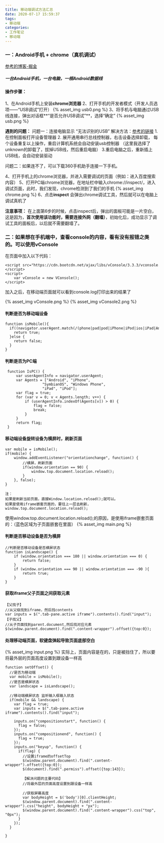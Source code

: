 ```yaml
---
title: 移动端调试方法汇总
date: 2020-07-17 15:59:37
tags:
- 移动端
categories: 
- 工作笔记
- 移动端
---
```


### 一：Android手机 + chrome（真机调试）
[参考的博客-掘金](https://juejin.im/post/5b15022ff265da6e163720c6)
##### 一台Android手机，一台电脑，一根Android数据线

#### 操作步骤：
1、在Android手机上安装**chrome浏览器**
2、打开手机的开发者模式（开发人员选项——“USB调试”打开）
{% asset_img usb0.png %}
3、将手机与电脑通过USB线连接，弹出对话框**“是否允许USB调试”**，选择“确定”
{% asset_img usb.png %}

**遇到的问题：**
问题一：连接电脑显示  “无法识别的USB”
解决方法：[参考的链接](https://www.yunqishi.net/video/9896.html)
    1. 在控制面板打开设备管理器
    2. 展开通用串行总线控制器，右击设备选择卸载， 每个设备重复以上操作，重启计算机系统会自动安装usb控制器
    （这里我选择了unknown的卸载了，拔掉USB线，然后重启电脑）
    3.重启电脑之后，重新插上USB线，会自动安装驱动

问题二：如果连不了，可以下载360手机助手连接一下手机。

4、打开手机上的chrome浏览器，并进入需要调试的页面（例如：进入百度搜索内容）
5、打开PC端chrome浏览器，在地址栏中输入chrome://inspect/，进入调试页面，此时，我们发现，chrome检测到了我们的手机
{% asset_img chrome.png %}
6、点击**inspect** 会弹出chrome调试工具，然后就可以在电脑上调试真机了

**注意事项：**
在上面第6步的时候，点击inspect后，弹出的面板可能是一片空白，这是因为，**首次使用该功能时，需要连接外网（翻墙）**，初始化后，成功显示了调试工具的面板后，以后就不需要翻墙了。

### 二：如果想在手机端中，查看console的内容，看有没有报错之类的。可以使用vConsole
在页面中加入以下代码：

```
<script src="https://cdn.bootcdn.net/ajax/libs/vConsole/3.3.3/vconsole.min.js"></script>
<script>
    var vConsole = new VConsole();
</script>
```
加入之后，在移动端页面就可以看到console.log打印出来的结果了

{% asset_img vConsole.png %}
{% asset_img vConsole2.png %}


#### 判断是否为移动端设备
```
function isMobile(){
  if((navigator.userAgent.match(/(phone|pad|pod|iPhone|iPod|ios|iPad|Android|Mobile|BlackBerry|IEMobile|MQQBrowser|JUC|Fennec|wOSBrowser|BrowserNG|WebOS|Symbian|Windows Phone)/i))) {
    return true;
  }else {
    return false;
  }
}
```

#### 判断是否为PC端
```
 function IsPC() {
     var userAgentInfo = navigator.userAgent;
     var Agents = ["Android", "iPhone",
                 "SymbianOS", "Windows Phone",
                 "iPad", "iPod"];
     var flag = true;
     for (var v = 0; v < Agents.length; v++) {
         if (userAgentInfo.indexOf(Agents[v]) > 0) {
             flag = false;
             break;
         }
     }
     return flag;
 }
```
#### 移动端设备旋转设备为横屏时，刷新页面
```
var mobile = isMobile();
if(mobile) {
    window.addEventListener("orientationchange", function() {
        //横屏，刷新页面
        if(window.orientation == 90) {
            window.top.document.location.reload();
        }
    }, false);
}

注：
如果是刷新当前页面，直接Window.location.reload();就可以。
如果是使用iframe嵌套页面的，要往上一层去刷新，window.top.document.location.reload();
```

使用window.top.document.location.reload();的原因，是使用iframe嵌套页面的：（蓝色区域为子页面嵌套在里面）
{% asset_img main.png %}

#### 判断是否移动设备是否为横屏
```
//判断是否移动设备是否横屏状态
function isLandscape() {
	if (window.orientation === 180 || window.orientation === 0) { 
		return false;
	} 
	if (window.orientation === 90 || window.orientation === -90 ){ 
		return true;
	}  
}
```
#### 获取iframe父子页面之间获取元素
```
【父找子】
//从父级找到iframe，然后找contents
var inputs = $(".tab-pane.active iframe").contents().find("input");
【子找父】
//从子页面找到parent.document,然后找对应元素
$(window.parent.document).find(".content-wrapper").offset({top:0});
```

#### 处理移动端页面，软键盘弹起导致页面底部空白
{% asset_img input.png %}
实际上，页面内容是在的，只是被挡住了，所以要将最外层的页面高度设置到跟设备一样高
```
function setOffset() {
  //是否为移动端
  var mobile = isMobile();
  //是否是横屏状态
  var landscape = isLandscape();

  //移动端横屏状态 监听输入框输入状态
  if(mobile && landscape) {
    var flag = true;
    var inputs = $(".tab-pane.active iframe").contents().find("input");

    inputs.on("compositionstart", function() {
      flag = false;
    });
    inputs.on("compositionend", function() {
      flag = true;
    });
    inputs.on("keyup", function() {
      if(flag) {
        //设置iframe的offsetTop
        $(window.parent.document).find(".content-wrapper").offset({top:0});
        $(document).find(".permiss").offset({top:143});

        【解决问题的主要代码】
        //将最外层的页面高度设置到跟设备一样高

        //获取屏幕高度
        var bodyHeight = $('body')[0].clientHeight;
        $(window.parent.document).find(".content-wrapper").css("height", bodyHeight + "px");
        $(window.parent.document).find(".content-wrapper").css("top", "0px");
      }
    });
  }

}
```

